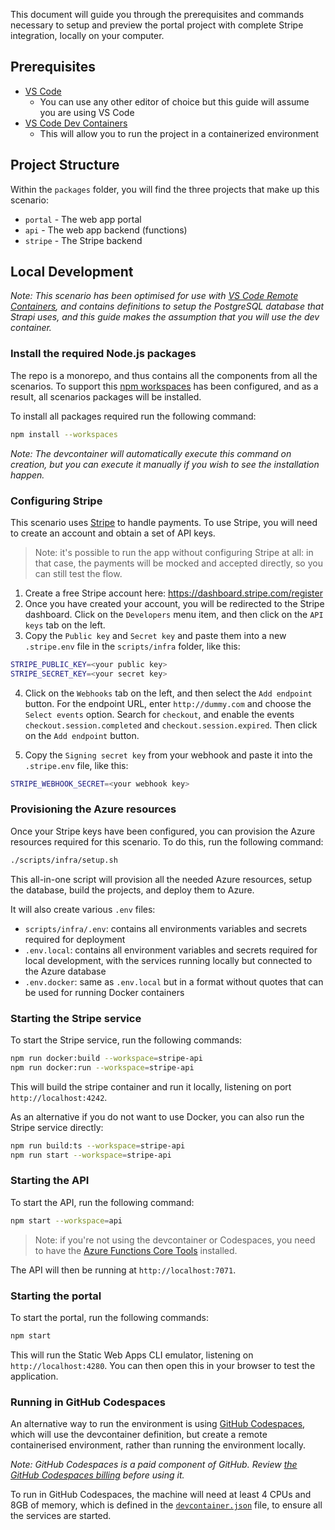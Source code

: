 This document will guide you through the prerequisites and commands necessary to setup and preview the portal project with complete Stripe integration, locally on your computer.

## Prerequisites

- [VS Code](https://code.visualstudio.com/)
  - You can use any other editor of choice but this guide will assume you are using VS Code
- [VS Code Dev Containers](https://code.visualstudio.com/docs/remote/containers)
  - This will allow you to run the project in a containerized environment

## Project Structure

Within the `packages` folder, you will find the three projects that make up this scenario:

- `portal` - The web app portal
- `api` - The web app backend (functions)
- `stripe` - The Stripe backend

## Local Development

_Note: This scenario has been optimised for use with [VS Code Remote Containers](https://code.visualstudio.com/docs/remote/containers), and contains definitions to setup the PostgreSQL database that Strapi uses, and this guide makes the assumption that you will use the dev container._

### Install the required Node.js packages

The repo is a monorepo, and thus contains all the components from all the scenarios. To support this [npm workspaces](https://docs.npmjs.com/cli/using-npm/workspaces) has been configured, and as a result, all scenarios packages will be installed.

To install all packages required run the following command:

```bash
npm install --workspaces
```

_Note: The devcontainer will automatically execute this command on creation, but you can execute it manually if you wish to see the installation happen._

### Configuring Stripe

This scenario uses [Stripe](https://stripe.com) to handle payments. To use Stripe, you will need to create an account and obtain a set of API keys.

> Note: it's possible to run the app without configuring Stripe at all: in that case, the payments will be mocked and accepted directly, so you can still test the flow.

1. Create a free Stripe account here: https://dashboard.stripe.com/register
2. Once you have created your account, you will be redirected to the Stripe dashboard. Click on the `Developers` menu item, and then click on the `API keys` tab on the left.
3. Copy the `Public key` and `Secret key` and paste them into a new `.stripe.env` file in the `scripts/infra` folder, like this:

```bash
STRIPE_PUBLIC_KEY=<your public key>
STRIPE_SECRET_KEY=<your secret key>
```

4. Click on the `Webhooks` tab on the left, and then select the `Add endpoint` button. For the endpoint URL, enter `http://dummy.com` and choose the `Select events` option. Search for `checkout`, and enable the events `checkout.session.completed` and `checkout.session.expired`. Then click on the `Add endpoint` button.

5. Copy the `Signing secret key` from your webhook and paste it into the `.stripe.env` file, like this:

```bash
STRIPE_WEBHOOK_SECRET=<your webhook key>
```

### Provisioning the Azure resources

Once your Stripe keys have been configured, you can provision the Azure resources required for this scenario. To do this, run the following command:

```bash
./scripts/infra/setup.sh
```

This all-in-one script will provision all the needed Azure resources, setup the database, build the projects, and deploy them to Azure.

It will also create various `.env` files:
- `scripts/infra/.env`: contains all environments variables and secrets required for deployment
- `.env.local`: contains all environment variables and secrets required for local development, with the services running locally but connected to the Azure database
- `.env.docker`: same as `.env.local` but in a format without quotes that can be used for running Docker containers

### Starting the Stripe service

To start the Stripe service, run the following commands:

```bash
npm run docker:build --workspace=stripe-api
npm run docker:run --workspace=stripe-api
```

This will build the stripe container and run it locally, listening on port `http://localhost:4242`.

As an alternative if you do not want to use Docker, you can also run the Stripe service directly:

```bash
npm run build:ts --workspace=stripe-api
npm run start --workspace=stripe-api
```

### Starting the API

To start the API, run the following command:

```bash
npm start --workspace=api
```

> Note: if you're not using the devcontainer or Codespaces, you need to have the [Azure Functions Core Tools](https://learn.microsoft.com/azure/azure-functions/functions-run-local?tabs=v4%2Cmacos%2Ccsharp%2Cportal%2Cbash#install-the-azure-functions-core-tools) installed.

The API will then be running at `http://localhost:7071`.

### Starting the portal

To start the portal, run the following commands:

```bash
npm start
```

This will run the Static Web Apps CLI emulator, listening on `http://localhost:4280`.
You can then open this in your browser to test the application.

### Running in GitHub Codespaces

An alternative way to run the environment is using [GitHub Codespaces](https://github.com/codespaces), which will use the devcontainer definition, but create a remote containerised environment, rather than running the environment locally.

_Note: GitHub Codespaces is a paid component of GitHub. Review [the GitHub Codespaces billing](https://docs.github.com/en/billing/managing-billing-for-github-codespaces/about-billing-for-github-codespaces) before using it._

To run in GitHub Codespaces, the machine will need at least 4 CPUs and 8GB of memory, which is defined in the [`devcontainer.json`](./.devcontainer/devcontainer.json) file, to ensure all the services are started.
